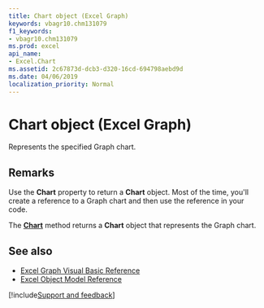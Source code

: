 ```yaml
---
title: Chart object (Excel Graph)
keywords: vbagr10.chm131079
f1_keywords:
- vbagr10.chm131079
ms.prod: excel
api_name:
- Excel.Chart
ms.assetid: 2c67873d-dcb3-d320-16cd-694798aebd9d
ms.date: 04/06/2019
localization_priority: Normal
---
```



# Chart object (Excel Graph)

Represents the specified Graph chart.


## Remarks

Use the **Chart** property to return a **Chart** object. Most of the time, you'll create a reference to a Graph chart and then use the reference in your code.

The **[Chart](Excel.Chart-graph-method.md)** method returns a **Chart** object that represents the Graph chart.

## See also

- [Excel Graph Visual Basic Reference](overview/excel/graph-visual-basic-reference.md)
- [Excel Object Model Reference](overview/excel/object-model.md)

[!include[Support and feedback](~/includes/feedback-boilerplate.md)]

